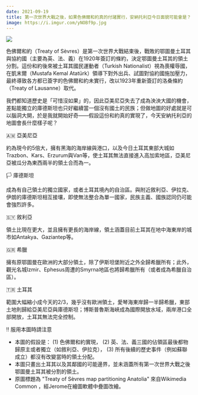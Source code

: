 ```yaml
---
date: 2021-09-19
title: 第一次世界大戰之後，如果色佛爾和約真的付諸實行，安納托利亞今日面貌可能會是？
image: https://i.imgur.com/yNOBf9p.jpg
---
```


![](https://i.imgur.com/yNOBf9p.jpg)

色佛爾和約（Treaty of Sèvres）是第一次世界大戰結束後，戰敗的鄂圖曼土耳其與協約國（主要為英、法、義）在1920年簽訂的條約，決定鄂圖曼土耳其的領土分割。這份和約後來被土耳其國民運動者（Turkish Nationalist）視為喪權辱國，在凱末爾（Mustafa Kemal Atatürk）領導下對外出兵、試圖對協約國施加壓力，最終導致各方都已簽字的色佛爾和約未實行，改以1923年重新簽訂的洛桑條約（Treaty of Lausanne）取代。

我們都知道歷史是「可惜沒如果」的，因此亞美尼亞失去了成為泱泱大國的機會，差點能獨立的庫德斯坦也只好繼續當一個沒有國土的民族；但做地圖的好處就是可以腦洞大開，於是我就開始好奇——假設這份和約真的實現了，今天安納托利亞的地圖會長什麼樣子呢？

🇦🇲 亞美尼亞

約為現今的5倍大，擁有黑海的海岸線與港口，以及今日土耳其東部大城如Trazbon、Kars、Erzurum與Van等，使土耳其無法直接進入高加索地區，亞美尼亞被瓜分為東西兩半的領土合而為一。

🏳️ 庫德斯坦

成為有自己領土的獨立國家，或者土耳其境內的自治區。與附近敘利亞、伊拉克、伊朗的庫德斯坦相互接壤，即使無法整合為單一國家，民族主義、國族認同仍可能會強烈許多。

🇸🇾 敘利亞

領土比現在更大，並且擁有更長的海岸線，領土涵蓋目前土耳其在地中海東岸的城市如Antakya、Gaziantep等。

🇬🇷 希臘

擁有原鄂圖曼在歐洲的大部分領土，除了伊斯坦堡附近之外全歸希臘所有；此外，觀光名城Izmir、Ephesus周遭的Smyrna地區也將歸希臘所有（或者成為希臘自治區）。

🇹🇷 土耳其

範圍大幅縮小成今天的2/3，幾乎沒有歐洲領土，愛琴海東岸歸一半歸希臘，東部土地則歸給亞美尼亞與庫德斯坦；博斯普魯斯海峽成為國際開放水域，兩岸港口全部開放，土耳其無法完全控制。

‼️ 服用本圖時請注意

- 本圖的假設是： (1) 色佛爾和約實現， (2) 英、法、義三國的佔領區最後都物歸原主或者獨立（如敘利亞、伊拉克）， (3) 所有後續的歷史事件（例如蘇聯成立）都沒有改變當時的領土分配。
- 本圖只畫出土耳其以及其鄰國的可能邊界，並未涵蓋所有第一次世界大戰之後鄂圖曼土耳其被分割的領土。
- 原圖標題為 "Treaty of Sèvres map partitioning Anatolia" 來自Wikimedia Common ，經Jerome在繪圖軟體中疊圖改繪。